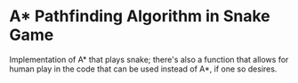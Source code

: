# A* Pathfinding Algorithm in Snake Game

Implementation of A* that plays snake; there's also a function that allows for human play in the code that can be used instead of A*, if one so desires.
